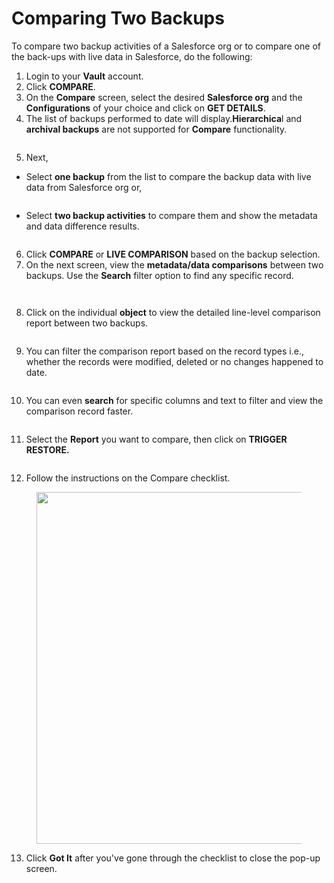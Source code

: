 # Comparing Two Backups

To compare two backup activities of a Salesforce org or to compare one of the back-ups with live data in Salesforce, do the following:

1. Login to your **Vault** account.
2. Click **COMPARE**.
3. On the **Compare** screen, select the desired **Salesforce org** and the **Configurations** of your choice and click on **GET DETAILS**.&#x20;
4. The list of backups performed to date will display.**Hierarchica**l and **archival backups** are not supported for **Compare** functionality.

<figure><img src="https://cdn.document360.io/8711f4e7-c040-4616-aac9-d947f87e4619/Images/Documentation/image-1622438903308.png" alt=""><figcaption></figcaption></figure>

5. Next,

* Select **one backup** from the list to compare the backup data with live data from Salesforce org or,

<figure><img src="https://cdn.document360.io/8711f4e7-c040-4616-aac9-d947f87e4619/Images/Documentation/image-1622439303641.png" alt=""><figcaption></figcaption></figure>

* Select **two backup activities** to compare them and show the metadata and data difference results.

<figure><img src="https://cdn.document360.io/8711f4e7-c040-4616-aac9-d947f87e4619/Images/Documentation/image-1622439399006.png" alt=""><figcaption></figcaption></figure>

6. Click **COMPARE** or **LIVE COMPARISON** based on the backup selection.
7. On the next screen, view the **metadata/data comparisons** between two backups. Use the **Search** filter option to find any specific record.

<figure><img src="https://cdn.document360.io/8711f4e7-c040-4616-aac9-d947f87e4619/Images/Documentation/image-1622439603940.png" alt=""><figcaption></figcaption></figure>

<figure><img src="https://cdn.document360.io/8711f4e7-c040-4616-aac9-d947f87e4619/Images/Documentation/image-1622439665383.png" alt=""><figcaption></figcaption></figure>

8. Click on the individual **object** to view the detailed line-level comparison report between two backups.

<figure><img src="https://cdn.document360.io/8711f4e7-c040-4616-aac9-d947f87e4619/Images/Documentation/image-1622439744276.png" alt=""><figcaption></figcaption></figure>

9. You can filter the comparison report based on the record types i.e., whether the records were modified, deleted or no changes happened to date.

<figure><img src="https://cdn.document360.io/8711f4e7-c040-4616-aac9-d947f87e4619/Images/Documentation/image-1622439859926.png" alt=""><figcaption></figcaption></figure>

10. You can even **search** for specific columns and text to filter and view the comparison record faster.

<figure><img src="https://cdn.document360.io/8711f4e7-c040-4616-aac9-d947f87e4619/Images/Documentation/image-1622439995231.png" alt=""><figcaption></figcaption></figure>

11. Select the **Report** you want to compare, then click on **TRIGGER RESTORE.**

    <figure><img src="https://cdn.document360.io/8711f4e7-c040-4616-aac9-d947f87e4619/Images/Documentation/image-1622441059347.png" alt=""><figcaption></figcaption></figure>
12. Follow the instructions on the Compare checklist.

<figure><img src="https://cdn.document360.io/8711f4e7-c040-4616-aac9-d947f87e4619/Images/Documentation/image-1622440787948.png" alt="" width="563"><figcaption></figcaption></figure>

13. Click **Got It** after you've gone through the checklist to close the pop-up screen.
